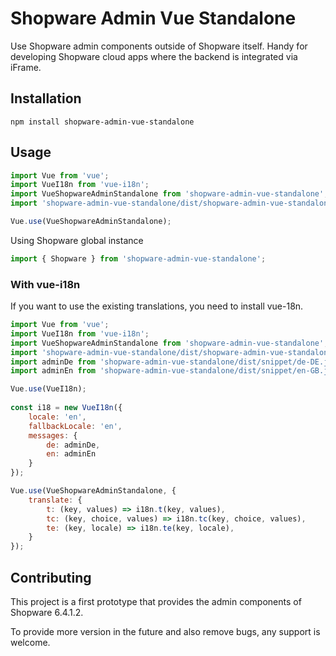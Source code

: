 # Shopware Admin Vue Standalone
Use Shopware admin components outside of Shopware itself. Handy for developing 
Shopware cloud apps where the backend is integrated via iFrame.

## Installation

```shell
npm install shopware-admin-vue-standalone
```

## Usage

```javascript
import Vue from 'vue';
import VueI18n from 'vue-i18n';
import VueShopwareAdminStandalone from 'shopware-admin-vue-standalone';
import 'shopware-admin-vue-standalone/dist/shopware-admin-vue-standalone.css';

Vue.use(VueShopwareAdminStandalone);
```

Using Shopware global instance

```javascript
import { Shopware } from 'shopware-admin-vue-standalone';
```

### With vue-i18n

If you want to use the existing translations, you need to install vue-18n.
```javascript
import Vue from 'vue';
import VueI18n from 'vue-i18n';
import VueShopwareAdminStandalone from 'shopware-admin-vue-standalone';
import 'shopware-admin-vue-standalone/dist/shopware-admin-vue-standalone.css';
import adminDe from 'shopware-admin-vue-standalone/dist/snippet/de-DE.json';
import adminEn from 'shopware-admin-vue-standalone/dist/snippet/en-GB.json';

Vue.use(VueI18n);
  
const i18 = new VueI18n({
    locale: 'en',
    fallbackLocale: 'en',
    messages: {
        de: adminDe,
        en: adminEn
    }
});

Vue.use(VueShopwareAdminStandalone, {
    translate: {
        t: (key, values) => i18n.t(key, values),
        tc: (key, choice, values) => i18n.tc(key, choice, values),
        te: (key, locale) => i18n.te(key, locale),
    }
});
```

## Contributing
This project is a first prototype that provides the admin components of Shopware 6.4.1.2.

To provide more version in the future and also remove bugs, any support is welcome.
